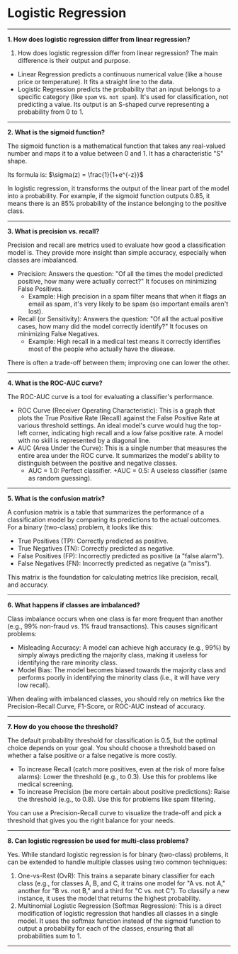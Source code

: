 # Logistic Regression
---

**1. How does logistic regression differ from linear regression?**

1. How does logistic regression differ from linear regression?
The main difference is their output and purpose.
- Linear Regression predicts a continuous numerical value (like a house price or temperature). It fits a straight line to the data.
- Logistic Regression predicts the probability that an input belongs to a specific category (like `spam` vs. `not spam`). It's used for classification, not predicting a value. Its output is an S-shaped curve representing a probability from 0 to 1.

---

**2. What is the sigmoid function?**

The sigmoid function is a mathematical function that takes any real-valued number and maps it to a value between 0 and 1. It has a characteristic "S" shape.

Its formula is: $\sigma(z) = \frac{1}{1+e^{-z}}$

In logistic regression, it transforms the output of the linear part of the model into a probability. For example, if the sigmoid function outputs 0.85, it means there is an 85% probability of the instance belonging to the positive class.

---

**3. What is precision vs. recall?**

Precision and recall are metrics used to evaluate how good a classification model is. They provide more insight than simple accuracy, especially when classes are imbalanced.
- Precision: Answers the question: "Of all the times the model predicted positive, how many were actually correct?" It focuses on minimizing False Positives.
  + Example: High precision in a spam filter means that when it flags an email as spam, it's very likely to be spam (so important emails aren't lost).
- Recall (or Sensitivity): Answers the question: "Of all the actual positive cases, how many did the model correctly identify?" It focuses on minimizing False Negatives.
  + Example: High recall in a medical test means it correctly identifies most of the people who actually have the disease.

There is often a trade-off between them; improving one can lower the other.

---

**4. What is the ROC-AUC curve?**

The ROC-AUC curve is a tool for evaluating a classifier's performance.
- ROC Curve (Receiver Operating Characteristic): This is a graph that plots the True Positive Rate (Recall) against the False Positive Rate at various threshold settings. An ideal model's curve would hug the top-left corner, indicating high recall and a low false positive rate. A model with no skill is represented by a diagonal line.
- AUC (Area Under the Curve): This is a single number that measures the entire area under the ROC curve. It summarizes the model's ability to distinguish between the positive and negative classes.
  + AUC = 1.0: Perfect classifier.
  +AUC = 0.5: A useless classifier (same as random guessing).

---

**5. What is the confusion matrix?**

A confusion matrix is a table that summarizes the performance of a classification model by comparing its predictions to the actual outcomes. For a binary (two-class) problem, it looks like this:
 - True Positives (TP): Correctly predicted as positive.
 - True Negatives (TN): Correctly predicted as negative.
 - False Positives (FP): Incorrectly predicted as positive (a "false alarm").
 - False Negatives (FN): Incorrectly predicted as negative (a "miss").

This matrix is the foundation for calculating metrics like precision, recall, and accuracy.

---

**6. What happens if classes are imbalanced?**

Class imbalance occurs when one class is far more frequent than another (e.g., 99% non-fraud vs. 1% fraud transactions). This causes significant problems:
- Misleading Accuracy: A model can achieve high accuracy (e.g., 99%) by simply always predicting the majority class, making it useless for identifying the rare minority class.
- Model Bias: The model becomes biased towards the majority class and performs poorly in identifying the minority class (i.e., it will have very low recall).

When dealing with imbalanced classes, you should rely on metrics like the Precision-Recall Curve, F1-Score, or ROC-AUC instead of accuracy.

---

**7. How do you choose the threshold?**

The default probability threshold for classification is 0.5, but the optimal choice depends on your goal. You should choose a threshold based on whether a false positive or a false negative is more costly.
- To increase Recall (catch more positives, even at the risk of more false alarms): Lower the threshold (e.g., to 0.3). Use this for problems like medical screening.
- To increase Precision (be more certain about positive predictions): Raise the threshold (e.g., to 0.8). Use this for problems like spam filtering.

You can use a Precision-Recall curve to visualize the trade-off and pick a threshold that gives you the right balance for your needs.

---

**8. Can logistic regression be used for multi-class problems?**

Yes. While standard logistic regression is for binary (two-class) problems, it can be extended to handle multiple classes using two common techniques:
1. One-vs-Rest (OvR): This trains a separate binary classifier for each class (e.g., for classes A, B, and C, it trains one model for "A vs. not A," another for "B vs. not B," and a third for "C vs. not C"). To classify a new instance, it uses the model that returns the highest probability.
2. Multinomial Logistic Regression (Softmax Regression): This is a direct modification of logistic regression that handles all classes in a single model. It uses the softmax function instead of the sigmoid function to output a probability for each of the classes, ensuring that all probabilities sum to 1.

---

